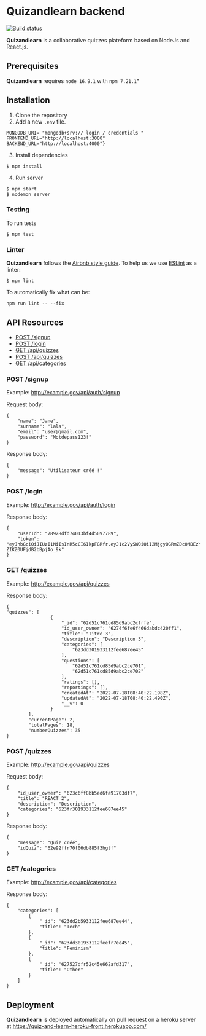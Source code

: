 # Quizandlearn backend

[![Build status](../../workflows/CI/badge.svg)](../../actions?query=workflow%3ACI)

**Quizandlearn** is a collaborative quizzes plateform based on NodeJs and React.js.


## Prerequisites

**Quizandlearn** requires `node 16.9.1` with `npm 7.21.1`*

## Installation

1. Clone the repository
2. Add a new `.env` file.

```
MONGODB_URI= "mongodb+srv:// login / credentials "
FRONTEND_URL="http://localhost:3000"
BACKEND_URL="http://localhost:4000"}
```

3. Install dependencies

```
$ npm install
```

4. Run server

```
$ npm start
$ nodemon server
```

### Testing

To run tests

```
$ npm test
```

### Linter

**Quizandlearn** follows the [Airbnb style guide](https://github.com/airbnb/javascript).
To help us we use [ESLint](https://eslint.org/) as a linter:

```
$ npm lint
```
To automatically fix  what can be:
```
npm run lint -- --fix
```

## API Resources
- [POST /signup](#post-signup)
- [POST /login](#post-login)
- [GET /api/quizzes](#get-api-quizzes)
- [POST /api/quizzes](#post-api-quizzes)
- [GET /api/categories](#get-api-categories)

### POST /signup

Example: http://example.gov/api/auth/signup

Request body:

    {
        "name": "Jane",
        "surname": "lala",
        "email": "user@gmail.com",
        "password": "Motdepass123!"
    }

Response body:

    {
        "message": "Utilisateur créé !"
    }

### POST /login

Example: http://example.gov/api/auth/login

Response body:

    {
        "userId": "78928dfd74013bf4d5097789",
        "token": "eyJhbGciOiJIUzI1NiIsInR5cCI6IkpFGRfr.eyJ1c2VySWQiOiI2MjgyOGRmZDc0MDEzYmY0ZDUwOTc0ZDMiLCJpYXQiOjE2NTI3MjMyODYsImV4cCI6MTY1MjgwOTY4Nn0.FnKqrM30L_l7TjWngLV5Xa-ZIKZ0UFjdB2bBpjAo_9k"
    }

### GET /quizzes

Example: http://example.gov/api/quizzes

Response body:

    {
    "quizzes": [
                    {
                        "_id": "62d51c761cd85d9abc2cfrfe",
                        "id_user_owner": "6274f6fe6f466dabdc420ff1",
                        "title": "Titre 3",
                        "description": "Description 3",
                        "categories": [
                            "623dd301933112fee687ee45"
                        ],
                        "questions": [
                            "62d51c761cd85d9abc2ce701",
                            "62d51c761cd85d9abc2ce702"
                        ],
                        "ratings": [],
                        "reportings": [],
                        "createdAt": "2022-07-18T08:40:22.198Z",
                        "updatedAt": "2022-07-18T08:40:22.490Z",
                        "__v": 0
                    }
            ],
            "currentPage": 2,
            "totalPages": 18,
            "numberQuizzes": 35
    }
### POST /quizzes

Example: http://example.gov/api/quizzes

Request body:

    {
        "id_user_owner": "623c6ff8bb5ed6fa91703df7",
        "title": "REACT 2",
        "description": "Description",
        "categories": "623fr301933112fee687ee45"
    }

Response body:

    {
        "message": "Quiz créé",
        "idQuiz": "62e92ffr70f06db885f3hgtf"
    }

### GET /categories

Example: http://example.gov/api/categories

Response body:
    
    {
        "categories": [
            {
                "_id": "623dd2b5933112fee687ee44",
                "title": "Tech"
            },
            {
                "_id": "623dd301933112feefr7ee45",
                "title": "Feminism"
            },
            {
                "_id": "627527dfr52c45e662afd317",
                "title": "Other"
            }
        ]
    }


## Deployment

**Quizandlearn** is deployed automatically on pull request on a heroku server at https://quiz-and-learn-heroku-front.herokuapp.com/


